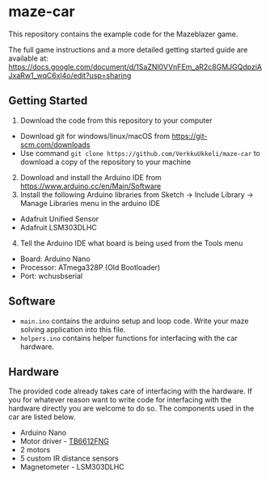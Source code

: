 # maze-car
This repository contains the example code for the Mazeblazer game. 

The full game instructions and a more detailed getting started guide are available at:
https://docs.google.com/document/d/1SaZNl0VVnFEm_aR2c8GMJGQdpziAJxaRw1_wqC6xl4o/edit?usp=sharing

## Getting Started
1. Download the code from this repository to your computer
- Download git for windows/linux/macOS from https://git-scm.com/downloads
- Use command `git clone https://github.com/VerkkuUkkeli/maze-car` to download a copy of the repository to your machine
2. Download and install the Arduino IDE from https://www.arduino.cc/en/Main/Software
3. Install the following Arduino libraries from Sketch -> Include Library -> Manage Libraries menu in the arduino IDE
- Adafruit Unified Sensor
- Adafruit LSM303DLHC
4. Tell the Arduino IDE what board is being used from the Tools menu
- Board: Arduino Nano
- Processor: ATmega328P (Old Bootloader)
- Port: wchusbserial


## Software
- `main.ino` contains the arduino setup and loop code. Write your maze solving application into this file.
- `helpers.ino` contains helper functions for interfacing with the car hardware.

## Hardware
The provided code already takes care of interfacing with the hardware. If you for whatever reason want to write code for interfacing with the hardware directly you are welcome to do so. The components used in the car are listed below.

- Arduino Nano
- Motor driver - [TB6612FNG](https://learn.sparkfun.com/tutorials/tb6612fng-hookup-guide)
- 2 motors
- 5 custom IR distance sensors
- Magnetometer - LSM303DLHC
